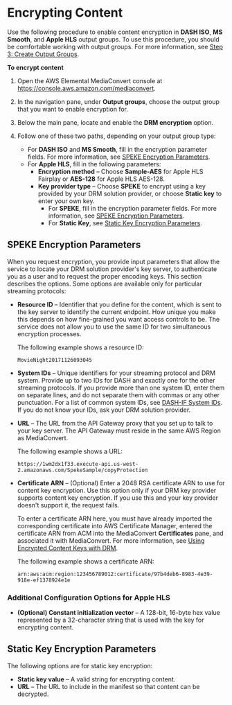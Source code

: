 # Encrypting Content<a name="encrypting-content"></a>

Use the following procedure to enable content encryption in **DASH ISO**, **MS Smooth**, and **Apple HLS** output groups\. To use this procedure, you should be comfortable working with output groups\. For more information, see [Step 3: Create Output Groups](specify-output-groups.md)\.

**To encrypt content**

1. Open the AWS Elemental MediaConvert console at [https://console\.aws\.amazon\.com/mediaconvert](https://console.aws.amazon.com/mediaconvert)\.

1. In the navigation pane, under **Output groups**, choose the output group that you want to enable encryption for\. 

1. Below the main pane, locate and enable the **DRM encryption** option\.

1. Follow one of these two paths, depending on your output group type: 
   + For **DASH ISO** and **MS Smooth**, fill in the encryption parameter fields\. For more information, see [SPEKE Encryption Parameters](#speke-encryption-parameters)\.
   + For **Apple HLS**, fill in the following parameters:
     + **Encryption method** – Choose **Sample\-AES** for Apple HLS Fairplay or **AES\-128** for Apple HLS AES\-128\. 
     + **Key provider type** – Choose **SPEKE** to encrypt using a key provided by your DRM solution provider, or choose **Static key** to enter your own key\. 
       + For **SPEKE**, fill in the encryption parameter fields\. For more information, see [SPEKE Encryption Parameters](#speke-encryption-parameters)\. 
       + For **Static Key**, see [Static Key Encryption Parameters](#static-key-encryption-parameters)\.

## SPEKE Encryption Parameters<a name="speke-encryption-parameters"></a>

When you request encryption, you provide input parameters that allow the service to locate your DRM solution provider's key server, to authenticate you as a user and to request the proper encoding keys\. This section describes the options\. Some options are available only for particular streaming protocols: 
+ **Resource ID** – Identifier that you define for the content, which is sent to the key server to identify the current endpoint\. How unique you make this depends on how fine\-grained you want access controls to be\. The service does not allow you to use the same ID for two simultaneous encryption processes\. 

  The following example shows a resource ID:

  ```
  MovieNight20171126093045
  ```
+ **System IDs** – Unique identifiers for your streaming protocol and DRM system\. Provide up to two IDs for DASH and exactly one for the other streaming protocols\. If you provide more than one system ID, enter them on separate lines, and do not separate them with commas or any other punctuation\. For a list of common system IDs, see [DASH\-IF System IDs](https://dashif.org/identifiers/content_protection/)\. If you do not know your IDs, ask your DRM solution provider\.
+ **URL** – The URL from the API Gateway proxy that you set up to talk to your key server\. The API Gateway must reside in the same AWS Region as MediaConvert\.

  The following example shows a URL: 

  ```
  https://1wm2dx1f33.execute-api.us-west-2.amazonaws.com/SpekeSample/copyProtection
  ```
+ **Certificate ARN** – \(Optional\) Enter a 2048 RSA certificate ARN to use for content key encryption\. Use this option only if your DRM key provider supports content key encryption\. If you use this and your key provider doesn't support it, the request fails\.

  To enter a certificate ARN here, you must have already imported the corresponding certificate into AWS Certificate Manager, entered the certificate ARN from ACM into the MediaConvert **Certificates** pane, and associated it with MediaConvert\. For more information, see [Using Encrypted Content Keys with DRM](drm-content-key-encryption.md)\. 

  The following example shows a certificate ARN:

  ```
  arn:aws:acm:region:123456789012:certificate/97b4deb6-8983-4e39-918e-ef1378924e1e
  ```

### Additional Configuration Options for Apple HLS<a name="additional-encryption-parameters"></a>
+ **\(Optional\) Constant initialization vector** – A 128\-bit, 16\-byte hex value represented by a 32\-character string that is used with the key for encrypting content\.

## Static Key Encryption Parameters<a name="static-key-encryption-parameters"></a>

The following options are for static key encryption:
+ **Static key value** – A valid string for encrypting content\.
+ **URL** – The URL to include in the manifest so that content can be decrypted\.
